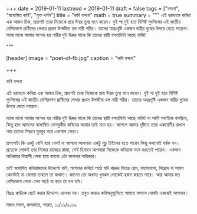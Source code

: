 +++
date = 2019-01-11
lastmod = 2019-01-11
draft = false
tags = ["বন্দনা", "স্বঘোষিত কবি", "মুক্ত দর্শন"]
title = "কবি বন্দনা"
math = true
summary = """
এই ধরাধামে কবিরা এক আজব চিজ, প্রায়শই তারা নিজেকে প্রায় ঈশ্বর তুল্য মনে করেন। দুই পা দুই হাত বিশিষ্ট পুংলিঙ্গের এই জাতীয় বেশিরভাগ প্রাণীদের লেখার প্রধান উপজীব্য হল নারী শরীর। তাদের অন্তঃদৃষ্টি একজন নারীর বুকের উপরে যেতে পারেনা। মাঝে মাঝে আমার সন্দেহ হয় নারীর দুই উরুর মাঝে কি তাদের স্থায়ী বসতভিটা আছে নাকি! 

"""

[header]
image = "poet-of-fb.jpg"
caption = "কবি বন্দনা"

+++

কবি বন্দনা

এই ধরাধামে কবিরা এক আজব চিজ, প্রায়শই তারা নিজেকে প্রায় ঈশ্বর তুল্য মনে করেন। দুই পা দুই হাত বিশিষ্ট পুংলিঙ্গের এই জাতীয় বেশিরভাগ প্রাণীদের লেখার প্রধান উপজীব্য হল নারী শরীর। তাদের অন্তঃদৃষ্টি একজন নারীর বুকের উপরে যেতে পারেনা।

মাঝে মাঝে আমার সন্দেহ হয় নারীর দুই উরুর মাঝে কি তাদের স্থায়ী বসতভিটা আছে নাকি! না আমি সবাইকে বলছিনা, কিন্তু হাল আমলের স্বঘোষিত ফেসবুকীয় কবিদের আমার তাই মনে হয়। আসলে আমার দৃষ্টিতে তারা একশ্রেণীর রাখাল আর তাদের পিছনে ঘুরঘুর করে একপাল ভেড়া।

প্রশংসাটা কি একটু বেশি হয়ে গেল! না আসলে আপনারা একটু লুচু টাইপের হতে পারেন কিন্তু কখনোই ধর্ষক নন। প্রত্যেক লোকই তার নিজের রাজ্যের রাজা, সেই হিসাবে আপনারা নিজেকে কবিরাজ মনে করতেই পারেন। একজন অধিকারে বিশ্বাসী লোক হয়ে বলবো এটা আপনার অধিকার।

তাই স্বঘোষিত কবিরাজদের উদ্দেশ্যে বলি, আপনার কবিতা পাঠে যদি কারুর ভিতর প্রেম, ভালোবাসা, বিদ্রোহ বা সাহস কোনটাই না যোগায় তাহলে তা অখাদ্য। জানেন তো অখাদ্য খুবকম লোকেই হজম করতে পারে। আর আমার মত বেশিরভাগ লোক এসব পাঠে যা করে তা হল বমি।

বিঃদ্রঃ কাউকে ছোট করার উদ্দেশ্যে এলেখা নয়। তবুও কারুর কবিঅনুভূতিতে আঘাত লাগলে দোষটা একান্তই আপনার।

সজল মন্ডল,
কলকাতা, ভারত,
১১/০১/২০১৯
